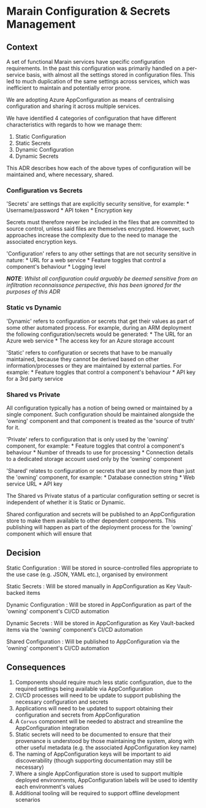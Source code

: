 # Marain Configuration & Secrets Management

## Context

A set of functional Marain services have specific configuration requirements.  In the past this configuration was primarily handled on a per-service basis, with almost all the settings stored in configuration files.  This led to much duplication of the same settings across services, which was inefficient to maintain and potentially error prone.

We are adopting Azure AppConfiguration as means of centralising configuration and sharing it across multiple services.

We have identified 4 categories of configuration that have different characteristics with regards to how we manage them:

1. Static Configuration
1. Static Secrets
1. Dynamic Configuration
1. Dynamic Secrets

This ADR describes how each of the above types of configuration will be maintained and, where necessary, shared.


### Configuration vs Secrets

'Secrets' are settings that are explicitly security sensitive, for example:
    * Username/password
    * API token
    * Encryption key

Secrets must therefore never be included in the files that are committed to source control, unless said files are themselves encrypted.  However, such approaches increase the complexity due to the need to manage the associated encryption keys.

'Configuration' refers to any other settings that are not security sensitive in nature:
    * URL for a web service
    * Feature toggles that control a component's behaviour
    * Logging level

***NOTE**: Whilst all configuration could arguably be deemed sensitive from an infiltration reconnaissance perspective, this has been ignored for the purposes of this ADR*


### Static vs Dynamic

'Dynamic' refers to configuration or secrets that get their values as part of some other automated process.  For example, during an ARM deployment the following configuration/secrets would be generated:
    * The URL for an Azure web service
    * The access key for an Azure storage account

'Static' refers to configuration or secrets that have to be manually maintained, because they cannot be derived based on other information/processes or they are maintained by external parties.  For example:
    * Feature toggles that control a component's behaviour 
    * API key for a 3rd party service


### Shared vs Private

All configuration typically has a notion of being owned or maintained by a single component.  Such configuration should be maintained alongside the 'owning' component and that component is treated as the 'source of truth' for it.

'Private' refers to configuration that is only used by the 'owning' component, for example:
    * Feature toggles that control a component's behaviour
    * Number of threads to use for processing
    * Connection details to a dedicated storage account used only by the 'owning' component

'Shared' relates to configuration or secrets that are used by more than just the 'owning' component, for example:
    * Database connection string
    * Web service URL
    * API key

The Shared vs Private status of a particular configuration setting or secret is independent of whether it is Static or Dynamic.

Shared configuration and secrets will be published to an AppConfiguration store to make them available to other dependent components.  This publishing will happen as part of the deployment process for the 'owning' component which will ensure that


## Decision

Static Configuration
:   Will be stored in source-controlled files appropriate to the use case (e.g. JSON, YAML etc.), organised by environment

Static Secrets
:   Will be stored manually in AppConfiguration as Key Vault-backed items

Dynamic Configuration
:   Will be stored in AppConfiguration as part of the 'owning' component's CI/CD automation

Dynamic Secrets
:   Will be stored in AppConfiguration as Key Vault-backed items via the 'owning' component's CI/CD automation

Shared Configuration
:   Will be published to AppConfiguration via the 'owning' component's CI/CD automation


## Consequences

1. Components should require much less static configuration, due to the required settings being available via AppConfiguration
1. CI/CD processes will need to be update to support publishing the necessary configuration and secrets
1. Applications will need to be updated to support obtaining their configuration and secrets from AppConfiguration
1. A `Corvus` component will be needed to abstract and streamline the AppConfiguration integration
1. Static secrets will need to be documented to ensure that their provenance is understood by those maintaining the system, along with other useful metadata (e.g. the associated AppConfiguration key name)
1. The naming of AppConfiguration keys will be important to aid discoverability (though supporting documentation may still be necessary)
1. Where a single AppConfiguration store is used to support multiple deployed environments, AppConfiguration labels will be used to identity each environment's values
1. Additional tooling will be required to support offline development scenarios